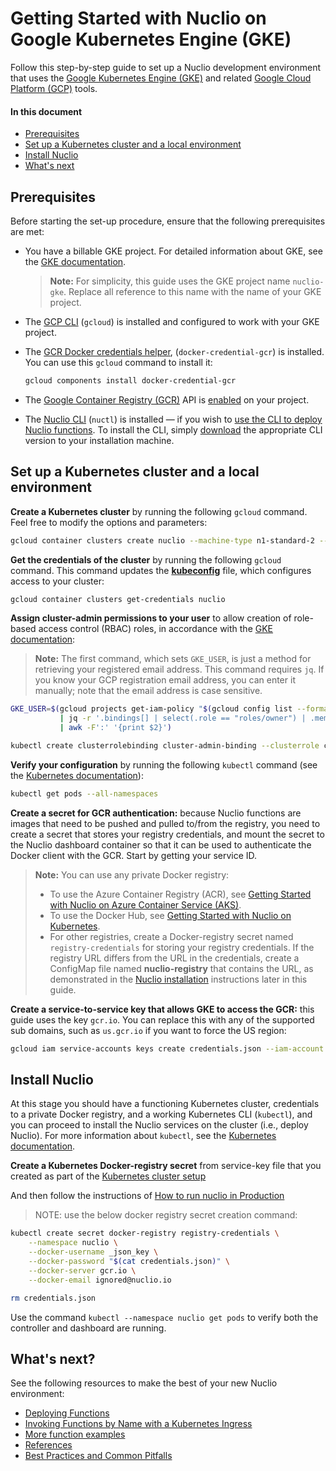# Getting Started with Nuclio on Google Kubernetes Engine (GKE)

Follow this step-by-step guide to set up a Nuclio development environment that uses the [Google Kubernetes Engine (GKE)](https://cloud.google.com/kubernetes-engine/) and related [Google Cloud Platform (GCP)](https://cloud.google.com/) tools.

#### In this document

- [Prerequisites](#prerequisites)
- [Set up a Kubernetes cluster and a local environment](#set-up-a-kubernetes-cluster-and-a-local-environment)
- [Install Nuclio](#install-nuclio)
- [What's next](#whats-next)

## Prerequisites

Before starting the set-up procedure, ensure that the following prerequisites are met:

- You have a billable GKE project. For detailed information about GKE, see the [GKE documentation](https://cloud.google.com/kubernetes-engine/docs/).

    > **Note:** For simplicity, this guide uses the GKE project name `nuclio-gke`. Replace all reference to this name with the name of your GKE project.

- The [GCP CLI](https://cloud.google.com/sdk/gcloud/) (`gcloud`) is installed and configured to work with your GKE project.

- The [GCR Docker credentials helper](https://github.com/GoogleCloudPlatform/docker-credential-gcr), (`docker-credential-gcr`) is installed. You can use this `gcloud` command to install it:

    ```sh
    gcloud components install docker-credential-gcr
    ```

- The [Google Container Registry (GCR)](https://cloud.google.com/container-registry/) API is [enabled](https://console.cloud.google.com/flows/enableapi?apiid=cloudbuild.googleapis.com) on your project.

- The [Nuclio CLI](../../reference/nuctl/nuctl.md) (`nuctl`) is installed &mdash; if you wish to [use the CLI to deploy Nuclio functions](#deploy-a-function-with-the-nuclio-cli).
    To install the CLI, simply [download](https://github.com/nuclio/nuclio/releases) the appropriate CLI version to your installation machine.

## Set up a Kubernetes cluster and a local environment

**Create a Kubernetes cluster** by running the following `gcloud` command. Feel free to modify the options and parameters:

```sh
gcloud container clusters create nuclio --machine-type n1-standard-2 --image-type COS --disk-size 100 --num-nodes 2 --no-enable-legacy-authorization
```

**Get the credentials of the cluster** by running the following `gcloud` command. This command updates the [**kubeconfig**](https://kubernetes.io/docs/tasks/access-application-cluster/configure-access-multiple-clusters/) file, which configures access to your cluster:

```sh
gcloud container clusters get-credentials nuclio
```

**Assign cluster-admin permissions to your user** to allow creation of role-based access control (RBAC) roles, in accordance with the [GKE documentation](https://cloud.google.com/kubernetes-engine/docs/how-to/role-based-access-control):
> **Note:** The first command, which sets `GKE_USER`, is just a method for retrieving your registered email address. This command requires `jq`. If you know your GCP registration email address, you can enter it manually; note that the email address is case sensitive.

```sh
GKE_USER=$(gcloud projects get-iam-policy "$(gcloud config list --format 'value(core.project)')" --format json \
           | jq -r '.bindings[] | select(.role == "roles/owner") | .members[]' \
           | awk -F':' '{print $2}')

kubectl create clusterrolebinding cluster-admin-binding --clusterrole cluster-admin --user $GKE_USER
```

**Verify your configuration** by running the following `kubectl` command (see the [Kubernetes documentation](https://kubernetes.io/docs/reference/generated/kubectl/kubectl-commands#get)):

```sh
kubectl get pods --all-namespaces
```

**Create a secret for GCR authentication:** because Nuclio functions are images that need to be pushed and pulled to/from the registry, you need to create a secret that stores your registry credentials, and mount the secret to the Nuclio dashboard container so that it can be used to authenticate the Docker client with the GCR. Start by getting your service ID.

> **Note:** You can use any private Docker registry:
>
> - To use the Azure Container Registry (ACR), see [Getting Started with Nuclio on Azure Container Service (AKS)](../../setup/aks/getting-started-aks.md).
> - To use the Docker Hub, see [Getting Started with Nuclio on Kubernetes](../../setup/k8s/getting-started-k8s.md).
> - For other registries, create a Docker-registry secret named `registry-credentials` for storing your registry credentials. If the registry URL differs from the URL in the credentials, create a ConfigMap file named **nuclio-registry** that contains the URL, as demonstrated in the [Nuclio installation](#install-nuclio) instructions later in this guide.

**Create a service-to-service key that allows GKE to access the GCR:** this guide uses the key `gcr.io`. You can replace this with any of the supported sub domains, such as `us.gcr.io` if you want to force the US region:

```sh
gcloud iam service-accounts keys create credentials.json --iam-account $(gcloud iam service-accounts list --format "value(email)")
```

## Install Nuclio

At this stage you should have a functioning Kubernetes cluster, credentials to a private Docker registry, and a working Kubernetes CLI (`kubectl`), and you can proceed to install the Nuclio services on the cluster (i.e., deploy Nuclio). For more information about `kubectl`, see the [Kubernetes documentation](https://kubernetes.io/docs/user-guide/kubectl-overview/).

**Create a Kubernetes Docker-registry secret** from service-key file that you created as part of the [Kubernetes cluster setup](#set-up-a-kubernetes-cluster-and-a-local-environment)

And then follow the instructions of [How to run nuclio in Production](../../setup/k8s/running-in-production-k8s.md#the-preferred-deployment-method)

> NOTE: use the below  docker registry secret creation command:

```sh
kubectl create secret docker-registry registry-credentials \
    --namespace nuclio \
    --docker-username _json_key \
    --docker-password "$(cat credentials.json)" \
    --docker-server gcr.io \
    --docker-email ignored@nuclio.io

rm credentials.json
```

Use the command `kubectl --namespace nuclio get pods` to verify both the controller and dashboard are running.

## What's next?

See the following resources to make the best of your new Nuclio environment:

- [Deploying Functions](../../tasks/deploying-functions.md)
- [Invoking Functions by Name with a Kubernetes Ingress](../../concepts/k8s/function-ingress.md)
- [More function examples](../../examples/README.md)
- [References](../../reference)
- [Best Practices and Common Pitfalls](../../concepts/best-practices-and-common-pitfalls.md)
